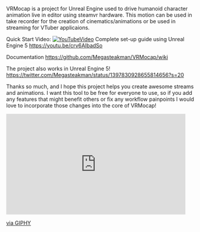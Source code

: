 VRMocap is a project for Unreal Engine used to drive humanoid character animation live in editor using steamvr hardware.  This motion can be used in take recorder for the creation of cinematics/animations or be used in streaming for VTuber applicaions.

Quick Start Video:
[![YouTubeVideo](https://i.imgur.com/OdwBANp.png)](https://youtu.be/crv6AIbadSo)
Complete set-up guide using Unreal Engine 5
https://youtu.be/crv6AIbadSo

Documentation
https://github.com/Megasteakman/VRMocap/wiki

The project also works in Unreal Engine 5!  https://twitter.com/Megasteakman/status/1397830928655814656?s=20

Thanks so much, and I hope this project helps you create awesome streams and animations.  I want this tool to be free for everyone to use, so if you add any features that might benefit others or fix any workflow painpoints I would love to incorporate those changes into the core of VRMocap! 

<iframe src="https://giphy.com/embed/aQe8neXxFfvbUGRadh" width="480" height="270" frameBorder="0" class="giphy-embed" allowFullScreen></iframe><p><a href="https://giphy.com/gifs/aQe8neXxFfvbUGRadh">via GIPHY</a></p>
